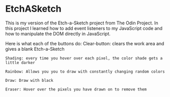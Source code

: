 # EtchASketch

This is my version of the Etch-a-Sketch project from The Odin Project. In this project I learned how to add event listeners to my JavaScript code and how to manipulate the DOM directly in JavaScript. 

Here is what each of the buttons do:
    Clear-button: clears the work area and gives a blank Etch-a-Sketch

    Shading: every time you hover over each pixel, the color shade gets a little darker

    Rainbow: Allows you you to draw with constantly changing random colors

    Draw: Draw with black 

    Eraser: Hover over the pixels you have drawn on to remove them